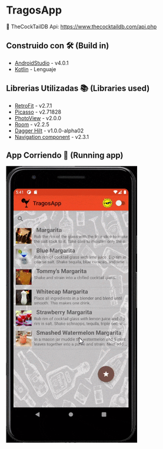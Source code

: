 # TragosApp
🍹 TheCockTailDB Api: https://www.thecocktaildb.com/api.php

## Construido con 🛠️ (Build in)
* [AndroidStudio](https://developer.android.com/studio) - v4.0.1
* [Kotlin](https://kotlinlang.org) - Lenguaje

## Librerias Utilizadas 📚 (Libraries used)
* [RetroFit](https://square.github.io/retrofit/) - v2.7.1
* [Picasso](https://square.github.io/picasso/) - v2.71828
* [PhotoView](https://github.com/chrisbanes/PhotoView) - v2.0.0
* [Room](https://developer.android.com/jetpack/androidx/releases/room) - v2.2.5
* [Dagger Hilt](https://developer.android.com/training/dependency-injection/hilt-android?hl=es-419) - v1.0.0-alpha02
* [Navigation component](https://developer.android.com/guide/navigation/navigation-getting-started) - v2.3.1


## App Corriendo 	🏃 (Running app)
![](apprunning.gif)
